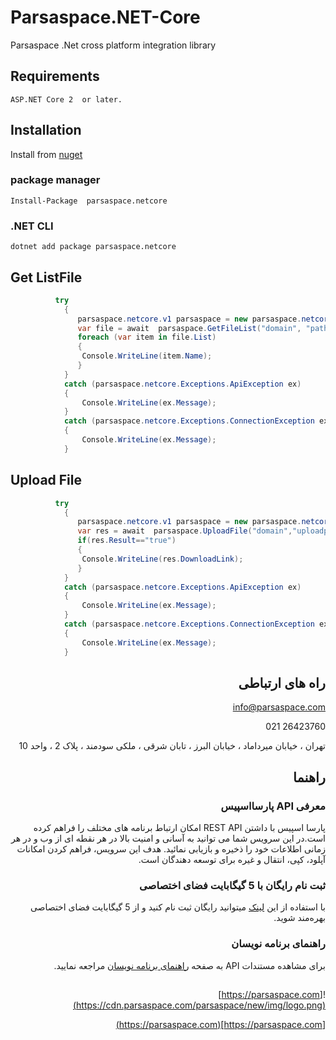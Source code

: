 # Parsaspace.NET-Core
   Parsaspace .Net cross platform integration library
## Requirements
    ASP.NET Core 2  or later.
## Installation
  Install from [nuget](https://www.nuget.org/packages/parsaspace.netcore/)
  ### package manager
    Install-Package  parsaspace.netcore
  ### .NET CLI
    dotnet add package parsaspace.netcore
	
## Get ListFile

```c#
          try 
            {
               parsaspace.netcore.v1 parsaspace = new parsaspace.netcore.v1("your token");
               var file = await  parsaspace.GetFileList("domain", "path");
               foreach (var item in file.List)
               {
                Console.WriteLine(item.Name);
               }
            }
            catch (parsaspace.netcore.Exceptions.ApiException ex)
            {
                Console.WriteLine(ex.Message);
            }
            catch (parsaspace.netcore.Exceptions.ConnectionException ex)
            {
                Console.WriteLine(ex.Message);
            }  
```

## Upload File
```c#
          try 
            {
               parsaspace.netcore.v1 parsaspace = new parsaspace.netcore.v1("your token");
               var res = await  parsaspace.UploadFile("domain","uploadpath","filepath");
               if(res.Result=="true")
			   {
			    Console.WriteLine(res.DownloadLink);
			   }
            }
            catch (parsaspace.netcore.Exceptions.ApiException ex)
            {
                Console.WriteLine(ex.Message);
            }
            catch (parsaspace.netcore.Exceptions.ConnectionException ex)
            {
                Console.WriteLine(ex.Message);
            }  
```




<div dir='rtl'>

## راه های ارتباطی

<a href="mailto:info@parsaspace.com" target="_top">info@parsaspace.com</a>

 26423760 021 

تهران ، خیابان میرداماد ، خیابان البرز ، تابان شرقی ، ملکی سودمند ، پلاک 2 ، واحد 10
</div>

<div dir='rtl'>
	
## راهنما

### معرفی API پارسااسپیس

پارسا اسپیس با داشتن REST API امکان ارتباط برنامه های مختلف را فراهم کرده است.در این سرویس شما می توانید به آسانی و امنیت بالا در هر نقطه ای از وب و در هر زمانی اطلاعات خود را ذخیره و بازیابی نمائید. هدف این سرویس، فراهم کردن امکانات آپلود، کپی، انتقال و غیره برای توسعه دهندگان است.

### ثبت نام رایگان با 5 گیگابایت فضای اختصاصی

با استفاده از این [لینک](https://parsaspace.com/register) میتوانید رایگان ثبت نام کنید و از 5 گیگابایت فضای اختصاصی بهره‌مند شوید.

### راهنمای برنامه نویسان

برای مشاهده مستندات API به صفحه [راهنمای برنامه نویسان](https://api.parsaspace.com/) مراجعه نمایید.


##
![https://parsaspace.com](https://cdn.parsaspace.com/parsaspace/new/img/logo.png)		

[https://parsaspace.com](https://parsaspace.com)	

</div>


            

  

